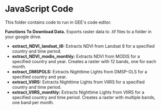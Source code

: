 # JavaScript Code

This folder contains code to run in GEE's code editor.

**Functions To Download Data.** Exports raster data to .tif files to a folder in your google drive.
- **extract_NDVI_landsat_l8:** Extracts NDVI from Landsat 8 for a specified country and time period.
- **extract_NDVI_modis_monthly:** Extracts NDVI from MODIS for a specified country and year. Creates a raster with 12 bands, one for each month.
- **extract_DMSPOLS:** Extracts Nighttime Lights from DMSP-OLS for a specified country and year.
- **extract_VIIRS:** Extracts Nighttime Lights from VIIRS for a specified country and time period.
- **extract_VIIRS_monthly:** Extracts Nighttime Lights from VIIRS for a specified country and time period. Creates a raster with multiple bands, one band per month.
